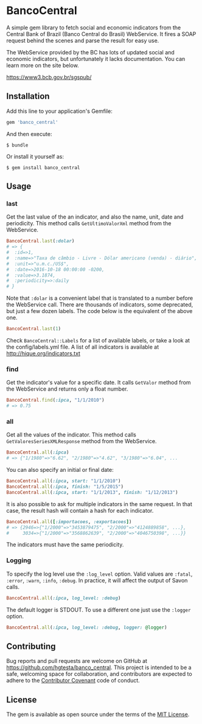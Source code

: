 # BancoCentral

A simple gem library to fetch social and economic indicators from the Central Bank of Brazil (Banco Central do Brasil) WebService. It fires a SOAP request behind the scenes and parse the result for easy use.

The WebService provided by the BC has lots of updated social and economic indicators, but unfortunately it lacks documentation. You can learn more on the site below.

https://www3.bcb.gov.br/sgspub/

## Installation

Add this line to your application's Gemfile:

```ruby
gem 'banco_central'
```

And then execute:

    $ bundle

Or install it yourself as:

    $ gem install banco_central

## Usage

### last

Get the last value of the an indicator, and also the name, unit, date and periodicity. This method calls `GetUltimoValorXml` method from the WebService.

```ruby
BancoCentral.last(:dolar)
# => {
#  :id=>1, 
#  :name=>"Taxa de câmbio - Livre - Dólar americano (venda) - diário",
#  :unit=>"u.m.c./US$",
#  :date=>2016-10-18 00:00:00 -0200,
#  :value=>3.1874,
#  :periodicity=>:daily
# }
```

Note that `:dolar` is a convenient label that is translated to a number before the WebService call. There are thousands of indicators, some deprecated, but just a few dozen labels. The code below is the equivalent of the above one.

```ruby
BancoCentral.last(1)
```

Check `BancoCentral::Labels` for a list of available labels, or take a look at the config/labels.yml file. A list of all indicators is available at http://hique.org/indicators.txt

### find

Get the indicator's value for a specific date. It calls `GetValor` method from the WebService and returns only a float number.

```ruby
BancoCentral.find(:ipca, "1/1/2010")
# => 0.75
```

### all

Get all the values of the indicator. This method calls `GetValoresSeriesXMLResponse` method from the WebService.

```ruby
BancoCentral.all(:ipca)
# => {"1/1980"=>"6.62", "2/1980"=>"4.62", "3/1980"=>"6.04", ...
```

You can also specify an initial or final date:

```ruby
BancoCentral.all(:ipca, start: "1/1/2010")
BancoCentral.all(:ipca, finish: "1/5/2015")
BancoCentral.all(:ipca, start: "1/1/2013", finish: "1/12/2013")
```

It is also possible to ask for multiple indicators in the same request. In that case, the result hash will contain a hash for each indicator.
```ruby
BancoCentral.all([:importacoes, :exportacoes])
# => {2946=>{"1/2000"=>"3453879475", "2/2000"=>"4124889858", ...},
#     3034=>{"1/2000"=>"3568862639", "2/2000"=>"4046750398", ...}}
```

The indicators must have the same periodicity.

### Logging

To specify the log level use the `:log_level` option. Valid values are `:fatal`, `:error`, `:warn`, `:info`, `:debug`. In practice, it will affect the output of Savon calls.
```ruby
BancoCentral.all(:ipca, log_level: :debug)
```

The default logger is STDOUT. To use a different one just use the `:logger` option.
```ruby
BancoCentral.all(:ipca, log_level: :debug, logger: @logger)
```


## Contributing

Bug reports and pull requests are welcome on GitHub at https://github.com/hgtesta/banco_central. This project is intended to be a safe, welcoming space for collaboration, and contributors are expected to adhere to the [Contributor Covenant](http://contributor-covenant.org) code of conduct.


## License

The gem is available as open source under the terms of the [MIT License](http://opensource.org/licenses/MIT).


